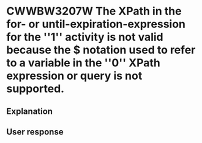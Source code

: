 # CWWBW3207W The XPath in the for- or until-expiration-expression for the ''1'' activity is not valid because the $ notation used to refer to a variable in the ''0'' XPath expression or query is not supported.

## Explanation

## User response